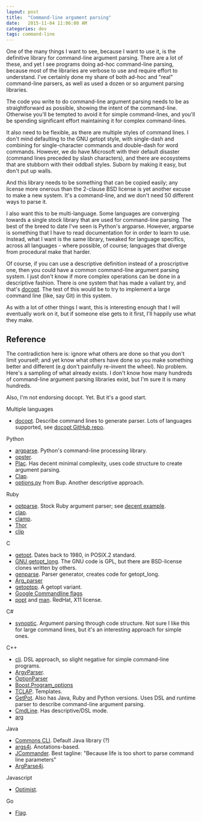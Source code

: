 ```yaml
---
layout: post
title:  "Command-line argument parsing"
date:   2015-11-04 11:06:00 AM
categories: dev
tags: command-line
---
```


One of the many things I want to see, because I want to use it, is the definitive
library for command-line argument parsing. There are a lot of these, and yet I
see programs doing ad-hoc command-line parsing, because most of the libraries
are verbose to use and require effort to understand. I've certainly done my share of
both ad-hoc and "real" command-line parsers, as well as used a dozen or so argument
parsing libraries.

The code you write to do command-line argument parsing needs to be as straightforward
as possible, showing the intent of the command-line. Otherwise you'll be tempted to
avoid it for simple command-lines, and you'll be spending significant effort
maintaining it for complex command-lines.

It also need to be flexible, as there are multiple styles of command lines. I don't
mind defaulting to the GNU getopt style, with single-dash and combining for single-character
commands and double-dash for word commands. However, we do have Microsoft with their
default disaster (command lines preceded by slash characters), and there are ecosystems
that are stubborn with their oddball styles. Suborn by making it easy, but don't put
up walls.

And this library needs to be something that can be copied easily; any license more
onerous than the 2-clause BSD license is yet another excuse to make a new system. It's
a command-line, and we don't need 50 different ways to parse it.

I also want this to be multi-language. Some languages are converging towards a single
stock library that are used for command-line parsing. The best of the breed to date I've
seen is Python's argparse. However, argparse is something that I have to read documentation
for in order to learn to use. Instead, what I want is the same library, tweaked for language
specifics, across all languages - where possible, of course; languages that diverge from
procedural make that harder.

Of course, if you can use a descriptive definition instead of a proscriptive one, then
you could have a common command-line argument parsing system. I just don't know if more
complex operations can be done in a descriptive fashion. There is one system that has
made a valiant try, and that's [docopt](http://docopt.org/). The test of this would be
to try to implement a large command line (like, say Git) in this system.

As with a lot of other things I want, this is interesting enough that I will eventually
work on it, but if someone else gets to it first, I'll happily use what they make.

## Reference

The contradiction here is: ignore what others are done so that you don't limit yourself;
and yet know what others have done so you make something better and different (e.g don't
painfully re-invent the wheel). No problem. Here's a sampling of what already exists. I don't
know how many hundreds of command-line argument parsing libraries exist, but I'm sure it
is many hundreds.

Also, I'm not endorsing docopt. Yet. But it's a good start.

Multiple languages

* [docopt](http://docopt.org/). Describe command lines to generate parser. Lots of languages supported, see [docopt GitHub repo](https://github.com/docopt).

Python

* [argparse](https://docs.python.org/3/library/argparse.html). Python's command-line processing library.
* [opster](https://github.com/piranha/opster).
* [Plac](http://plac.googlecode.com/hg/doc/plac.html). Has decent minimal complexity, uses code structure to create argument parsing.
* [Clap](https://pypi.python.org/pypi/Clap/0.7).
* [options.py](http://apenwarr.ca/log/?m=201111) from Bup. Another descriptive approach.

Ruby

* [optparse](http://ruby-doc.org/stdlib-2.2.3/libdoc/optparse/rdoc/index.html). Stock Ruby argument parser; see [decent example](https://gist.github.com/rtomayko/1190547).
* [clap](https://github.com/soveran/clap). 
* [clamp](https://github.com/mdub/clamp).
* [Thor](https://github.com/erikhuda/thor)
* [clip](http://clip.rubyforge.org/)

C

* [getopt](http://www.gnu.org/software/libc/manual/html_node/Getopt.html). Dates back to 1980, in POSIX.2 standard.
* [GNU getopt_long](http://www.gnu.org/software/libc/manual/html_node/Getopt.html). The GNU code is GPL, but there are BSD-license clones written by others.
* [genparse](http://manpages.ubuntu.com/manpages/hardy/man1/genparse.1.html). Parser generator, creates code for getopt_long.
* [Arg_parser](http://www.nongnu.org/arg-parser/arg_parser.html)
* [getoptpp](https://code.google.com/p/getoptpp/). A getopt variant.
* [Google Commandline flags](https://google-gflags.googlecode.com/svn/trunk/doc/gflags.html)
* [popt](http://directory.fsf.org/wiki/Popt) and [man](http://linux.die.net/man/3/popt). RedHat, X11 license.

C#

* [synoptic](https://github.com/bitdiff/synoptic). Argument parsing through code structure. Not sure I like this for large command lines, but it's an interesting approach for simple ones.

C++

* [cli](http://codesynthesis.com/projects/cli/). DSL approach, so slight negative for simple command-line programs.
* [ArgvParser](http://mih.voxindeserto.de/argvparser.html).
* [OptionParser](http://optionparser.sourceforge.net/)
* [Boost.Program_options](http://www.boost.org/doc/libs/1_59_0/doc/html/program_options.html)
* [TCLAP](http://tclap.sourceforge.net/). Templates.
* [GetPot](http://getpot.sourceforge.net/). Also has Java, Ruby and Python versions. Uses DSL and runtime parser to describe command-line argument parsing.
* [CmdLine](http://www.bradapp.com/ftp/src/libs/C++/CmdLine.html). Has descriptive/DSL mode.
* [arg](http://ccdw.org/~cjj/prog/arg/arg_manual.xhtml)

Java

* [Commons CLI](http://commons.apache.org/proper/commons-cli/). Default Java library (?)
* [args4j](http://args4j.kohsuke.org/). Anotations-based.
* [JCommander](http://jcommander.org/). Best tagline: "Because life is too short to parse command line parameters"
* [ArgParse4j](http://argparse4j.sourceforge.net/).

Javascript

* [Optimist](https://github.com/substack/node-optimist).

Go

* [Flag](https://golang.org/pkg/flag/).
